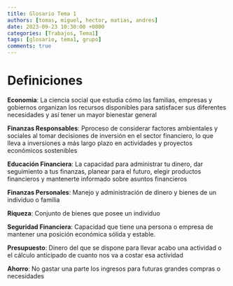 ```yaml
---
title: Glosario Tema 1
authors: [tomas, miguel, hector, matias, andres]
date: 2023-09-23 10:30:00 +0800
categories: [Trabajos, Tema1]
tags: [glosario, tema1, grupo]
comments: true
---
```


# Definiciones


**Economia**: La ciencia social que estudia cómo las familias, empresas y gobiernos organizan los recursos disponibles para satisfacer sus diferentes necesidades y así tener un mayor bienestar general

**Finanzas Responsables**: Pproceso de considerar factores ambientales y sociales al tomar decisiones de inversión en el sector financiero, lo que lleva a inversiones a más largo plazo en actividades y proyectos económicos sostenibles

**Educación Financiera**: La capacidad para administrar tu dinero, dar seguimiento a tus finanzas, planear para el futuro, elegir productos financieros y mantenerte informado sobre asuntos financieros

**Finanzas Personales**: Manejo y administración de dinero y bienes de un individuo o familia

**Riqueza**: Conjunto de bienes que posee un individuo

**Seguridad Financiera**: Capacidad que tiene una persona o empresa de mantener una posición económica sólida y estable.

**Presupuesto**: Dinero del que se dispone para llevar acabo una actividad o el cálculo anticipado de cuanto nos va a costar esa actividad

**Ahorro**: No gastar una parte los ingresos para futuras grandes compras o necesidades
